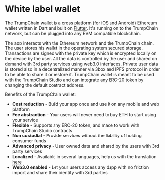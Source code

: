 # White label wallet

The TrumpChain wallet is a cross platform \(for iOS and Android\) Ethereum wallet written in Dart and built on [Flutter](http://https//flutter.dev/). It's running on to the TrumpChain network, but can be plugged into any EVM compatible blockchain.

The app interacts with the Ethereum network and the TrumpChain chain. The user stores his wallet in the operating system secured storage. Transactions are signed with the private key which is encrypted locally on the device by the user. All the data is controlled by the user and shared on demand with 3rd party services using web3.0 interfaces. Private user data is stored also in a decentralized manner via 3box and IPFS protocol in order to be able to share it or restore it. TrumpChain wallet is meant to be used with the TrumpChain Studio and can integrate any ERC-20 token by changing the default contract address.

Benefits of the TrumpChain wallet:

* **Cost reduction** - Build your app once and use it on any  mobile and web platform
* **Fee abstraction** - Your users will never need to buy ETH to start using your service
* **Flexible** - Supports any ERC-20 token, and made to work with TrumpChain Studio contracts 
* **Non custodial** - Provide services without the liability of holding consumer funds
* **Advanced privacy**  -  User owned data and shared by the users with 3rd party services
* **Localized** - Available in several languages, help us with the translation [here](https://lokalise.co/public/783082135d36f14996c804.53212944/)
* **Web3.0 enabled** - Let your users access any dapp with no friction import and share their identity with 3rd parties

